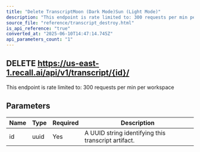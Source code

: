```yaml
---
title: "Delete TranscriptMoon (Dark Mode)Sun (Light Mode)"
description: "This endpoint is rate limited to: 300 requests per min per workspace"
source_file: "reference/transcript_destroy.html"
is_api_reference: "true"
converted_at: "2025-06-10T14:47:14.745Z"
api_parameters_count: "1"
---
```

## DELETE https://us-east-1.recall.ai/api/v1/transcript/{id}/

This endpoint is rate limited to: 300 requests per min per workspace

## Parameters

| Name | Type | Required | Description |
| --- | --- | --- | --- |
| id | uuid | Yes | A UUID string identifying this transcript artifact. |
